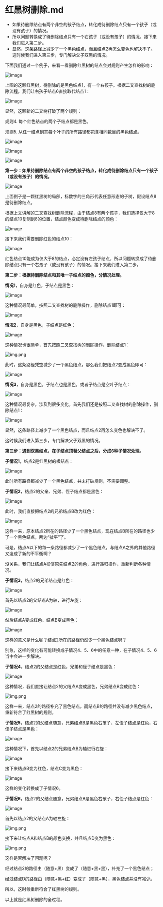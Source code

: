 # 红黑树删除.md


* 如果待删除结点有两个非空的孩子结点，转化成待删除结点只有一个孩子（或没有孩子）的情况。
* 所以问题转换成了待删除结点只有一个右孩子（或没有孩子）的情况。接下来我们进入第二步。
* 显然，这条路径上减少了一个黑色结点，而且结点2再怎么变色也解决不了。这时候我们进入第三步，专门解决父子双黑的情况。


下面我们通过一个例子，来看一看删除红黑树的结点会对规则产生怎样的影响：



![image](../images/delete1.jpeg)



上图的这颗红黑树，待删除的是黑色结点1，有一个右孩子。根据二叉查找树的删除流程，我们让右孩子结点6直接取代结点1：


![image](../images/delete2.jpeg)


显然，这颗新的二叉树打破了两个规则：


规则4. 每个红色结点的两个子结点都是黑色。

规则5. 从任一结点到其每个叶子的所有路径都包含相同数目的黑色结点。


![image](../images/delete3.jpeg)

![image](../images/delete4.jpeg)

![image](../images/delete5.jpeg)

**第一步：如果待删除结点有两个非空的孩子结点，转化成待删除结点只有一个孩子（或没有孩子）的情况。**

![image](../images/delete6.jpeg)

上面例子是一颗红黑树的局部，标数字的三角形代表任意形态的子树，假设结点8是待删除结点。

根据上文讲解的二叉查找树删除流程，由于结点8有两个孩子，我们选择仅大于8的结点10复制到8的位置，结点颜色变成待删除结点的颜色：


![image](../images/delete7.jpeg)

接下来我们需要删除红色的结点10：

![image](../images/delete8.jpeg)

红色结点10能成为仅大于8的结点，必定没有左孩子结点，所以问题转换成了待删除结点只有一个右孩子（或没有孩子）的情况。接下来我们进入第二步。

**第二步：根据待删除结点和其唯一子结点的颜色，分情况处理。**

**情况1**，自身是红色，子结点是黑色：



![image](../images/delete9.jpeg)


这种情况最简单，按照二叉查找树的删除操作，删除结点1即可：  

![image](../images/delete10.png)

**情况2**，自身是黑色，子结点是红色：


![image](../images/delete11.jpeg)


这种情况也很简单，首先按照二叉查找树的删除操作，删除结点1：


![img.png](../images/delete12.png)

此时，这条路径凭空减少了一个黑色结点，那么我们把结点2变成黑色即可：

![image](../images/delete10.png)


**情况3**，自身是黑色，子结点也是黑色，或者子结点是空叶子结点：

![image](../images/delete13.jpeg)


这种情况最复杂，涉及到很多变化。首先我们还是按照二叉查找树的删除操作，删除结点1：

![image](../images/delete10.png)

显然，这条路径上减少了一个黑色结点，而且结点2再怎么变色也解决不了。

这时候我们进入第三步，专门解决父子双黑的情况。

**第三步：遇到双黑结点，在子结点顶替父结点之后，分成6种子情况处理。**


**子情况1**，结点2是红黑树的根结点：

![image](../images/delete14.png)

此时所有路径都减少了一个黑色结点，并未打破规则，不需要调整。  

**子情况2**，结点2的父亲、兄弟、侄子结点都是黑色：

![image](../images/delete15.jpeg)

此时，我们直接把结点2的兄弟结点B改为红色：  

![image](../images/delete16.jpeg)

这样一来，原本结点2所在的路径少了一个黑色结点，现在结点B所在的路径也少了一个黑色结点，两边“扯平”了。

可是，结点A以下的每一条路径都减少了一个黑色结点，与结点A之外的其他路径又造成了新的不平衡啊？  

没关系，我们让结点A扮演原先结点2的角色，进行递归操作，重新判断各种情况。

**子情况3**，结点2的兄弟结点是红色：

![image](../images/delete18.jpeg)

首先以结点2的父结点A为轴，进行左旋：

![image](../images/delete17.jpeg)

然后结点A变成红色、结点B变成黑色：

![image](../images/delete19.jpeg)

这样的意义是什么呢？结点2所在的路径仍然少一个黑色结点呀？

别急，这样的变化有可能转换成子情况4、5、6中的任意一种，在子情况4、5、6当中会进一步解决。

**子情况4**，结点2的父结点是红色，兄弟和侄子结点是黑色：

![image](../images/delete20.jpeg)

这种情况，我们直接让结点2的父结点A变成黑色，兄弟结点B变成红色：

![img.png](../images/delete21.png)


这样一来，结点2的路径补充了黑色结点，而结点B的路径并没有减少黑色结点，重新符合了红黑树的规则。

**子情况5**，结点2的父结点随意，兄弟结点B是黑色右孩子，左侄子结点是红色，右侄子结点是黑色：

![image](../images/delete22.jpeg)


这种情况下，首先以结点2的兄弟结点B为轴进行右旋：

![image](../images/delete23.jpeg)

接下来结点B变为红色，结点C变为黑色：  

![image](../images/delete24.jpeg)

这样的变化转换成了子情况6。

**子情况6**，结点2的父结点随意，兄弟结点B是黑色右孩子，右侄子结点是红色：


![image](../images/delete25.jpeg)


首先以结点2的父结点A为轴左旋：

![img.png](../images/delete26.png)

接下来让结点A和结点B的颜色交换，并且结点D变为黑色：

![img.png](../images/delete27.png)

这样是否解决了问题呢？

经过结点2的路径由（随意+黑）变成了（随意+黑+黑），补充了一个黑色结点；

经过结点D的路径由（随意+黑+红）变成了（随意+黑），黑色结点并没有减少。  

所以，这时候重新符合了红黑树的规则。


以上就是红黑树删除的全过程。

